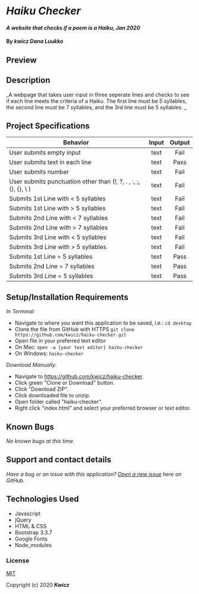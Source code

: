 # _Haiku Checker_

#### _A website that checks if a poem is a Haiku, Jan 2020_

#### By _**kwicz Dana Luukko**_


## Preview



## Description

_A webpage that takes user input in three seperate lines and checks to see if each line meets the criteria of a Haiku. The first line must be 5 syllables, the second line must be 7 syllables, and the 3rd line must be 5 syllables. _

## Project Specifications

|Behavior|Input|Output|
|---|:---:|:---:|
| User submits empty input | text | Fail |
| User submits text in each line| text | Pass |
| User submits number | text | Fail |
| User submits punctuation other than (!, ?, . , :, ;, (), {}, \ ) | text | Fail |
| Submits 1st Line with < 5 syllables | text | Fail |
| Submits 1st Line with > 5 syllables | text | Fail |
| Submits 2nd Line with < 7 syllables | text | Fail |
| Submits 2nd Line with > 7 syllables | text | Fail |
| Submits 3rd Line with < 5 syllables | text | Fail |
| Submits 3rd Line with > 5 syllables | text | Fail | 
| Submits 1st Line = 5 syllables | text | Pass |
| Submits 2nd Line = 7 syllables | text | Pass |
| Submits 3rd Line = 5 syllables | text | Pass |


## Setup/Installation Requirements

_In Terminal:_

* Navigate to where you want this application to be saved, i.e.:
```cd desktop```
* Clone the file from GitHub with HTTPS
```git clone https://github.com/kwicz/haiku-checker.git```
* Open file in your preferred text editor
* On Mac: ```open -a {your text editor} haiku-checker```
* On Windows: ```haiku-checker```

_Download Manually:_

* Navigate to https://github.com/kwicz/haiku-checker.
* Click green "Clone or Download" button.
* Click "Download ZIP".
* Click downloaded file to unzip.
* Open folder called "haiku-checker".
* Right click "index.html" and select your preferred browser or text editor.

## Known Bugs

_No known bugs at this time._

## Support and contact details

_Have a bug or an issue with this application? [Open a new issue](https://github.com/kwicz/haiku-checker/issues) here on GitHub._

## Technologies Used

* Javascript
* jQuery
* HTML & CSS
* Bootstrap 3.3.7
* Google Fonts
* Node_modules

### License

[MIT](https://choosealicense.com/licenses/mit/)

Copyright (c) 2020 **_Kwicz_**
